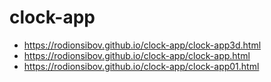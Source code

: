 # clock-app

- https://rodionsibov.github.io/clock-app/clock-app3d.html
- https://rodionsibov.github.io/clock-app/clock-app.html
- https://rodionsibov.github.io/clock-app/clock-app01.html

